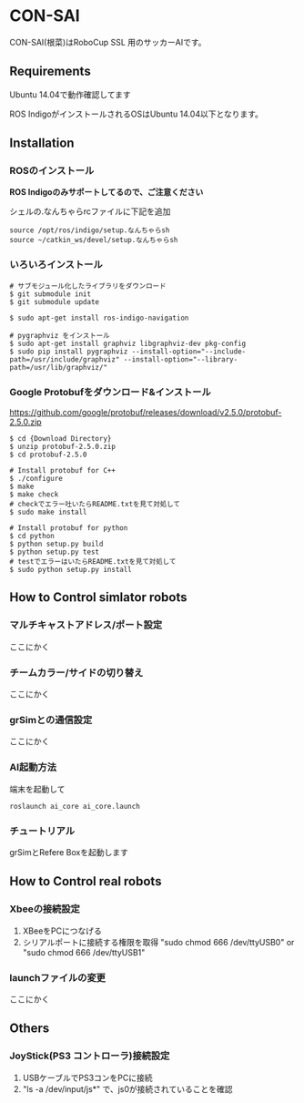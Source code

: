 # CON-SAI
CON-SAI(根菜)はRoboCup SSL 用のサッカーAIです。


## Requirements
Ubuntu 14.04で動作確認してます

ROS IndigoがインストールされるOSはUbuntu 14.04以下となります。

## Installation

### ROSのインストール
**ROS Indigoのみサポートしてるので、ご注意ください**


シェルの.なんちゃらrcファイルに下記を追加
```  
source /opt/ros/indigo/setup.なんちゃらsh
source ~/catkin_ws/devel/setup.なんちゃらsh
```

### いろいろインストール
```
# サブモジュール化したライブラリをダウンロード
$ git submodule init
$ git submodule update

$ sudo apt-get install ros-indigo-navigation
    
# pygraphviz をインストール
$ sudo apt-get install graphviz libgraphviz-dev pkg-config
$ sudo pip install pygraphviz --install-option="--include-path=/usr/include/graphviz" --install-option="--library-path=/usr/lib/graphviz/"
```

### Google Protobufをダウンロード&インストール
https://github.com/google/protobuf/releases/download/v2.5.0/protobuf-2.5.0.zip

```
$ cd {Download Directory}
$ unzip protobuf-2.5.0.zip
$ cd protobuf-2.5.0

# Install protobuf for C++
$ ./configure
$ make
$ make check 
# checkでエラー吐いたらREADME.txtを見て対処して
$ sudo make install
    
# Install protobuf for python
$ cd python
$ python setup.py build
$ python setup.py test
# testでエラーはいたらREADME.txtを見て対処して
$ sudo python setup.py install
```

## How to Control simlator robots

### マルチキャストアドレス/ポート設定
ここにかく

### チームカラー/サイドの切り替え
ここにかく

### grSimとの通信設定
ここにかく

### AI起動方法
端末を起動して

```
roslaunch ai_core ai_core.launch
```

### チュートリアル
grSimとRefere Boxを起動します



## How to Control real robots
### Xbeeの接続設定
1. XBeeをPCにつなげる
2. シリアルポートに接続する権限を取得
 "sudo chmod 666 /dev/ttyUSB0" or "sudo chmod 666 /dev/ttyUSB1"

### launchファイルの変更
ここにかく


## Others


### JoyStick(PS3 コントローラ)接続設定
1. USBケーブルでPS3コンをPCに接続
2. "ls -a /dev/input/js*" で、js0が接続されていることを確認



